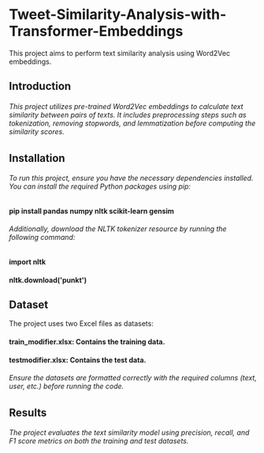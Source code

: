 # Tweet-Similarity-Analysis-with-Transformer-Embeddings
This project aims to perform text similarity analysis using Word2Vec embeddings.
## Introduction
###### This project utilizes pre-trained Word2Vec embeddings to calculate text similarity between pairs of texts. It includes preprocessing steps such as tokenization, removing stopwords, and lemmatization before computing the similarity scores.
## Installation
###### To run this project, ensure you have the necessary dependencies installed. You can install the required Python packages using pip:

####                      pip install pandas numpy nltk scikit-learn gensim
###### Additionally, download the NLTK tokenizer resource by running the following command:

####        import nltk
####        nltk.download('punkt')


## Dataset
The project uses two Excel files as datasets:

#### train_modifier.xlsx: Contains the training data.
#### testmodifier.xlsx: Contains the test data.
###### Ensure the datasets are formatted correctly with the required columns (text, user, etc.) before running the code.

## Results
###### The project evaluates the text similarity model using precision, recall, and F1 score metrics on both the training and test datasets. 

